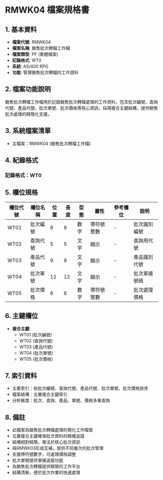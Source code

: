 # RMWK04 檔案規格書

## 1. 基本資料
- **檔案代號**: RMWK04
- **檔案名稱**: 銷售批次轉檔工作檔
- **檔案類型**: PF (實體檔案)
- **記錄格式**: WT0
- **系統**: AS/400 RPG
- **功能**: 管理銷售批次轉檔的工作資料

## 2. 檔案功能說明
銷售批次轉檔工作檔用於記錄銷售批次轉檔處理的工作資料，包含批次編號、查詢代號、產品代號、批次單號、批次價格等核心資訊，採用複合主鍵結構，提供銷售批次處理的精簡化支援。

## 3. 系統檔案清單
- 主檔案：RMWK04 (銷售批次轉檔工作檔)

## 4. 紀錄格式
### 記錄格式：WT0

## 5. 欄位規格

| 欄位代號 | 欄位名稱 | 位置 | 長度 | 型態 | 屬性 | 參考欄位 | 說明 |
|----------|----------|------|------|------|------|----------|------|
| WT01 | 批次編號 | 8 | 8 | 數字 | 帶符號整數 | - | 批次識別編號 |
| WT02 | 查詢代號 | 5 | 5 | 文字 | 顯示 | - | 查詢用代號 |
| WT03 | 產品代號 | 9 | 9 | 文字 | 顯示 | - | 產品識別代號 |
| WT04 | 批次單號 | 12 | 12 | 文字 | 顯示 | - | 批次單據號碼 |
| WT05 | 批次價格 | 6 | 6 | 數字 | 帶符號整數 | - | 批次處理價格 |

## 6. 主鍵欄位
- **複合主鍵**:
  - WT01 (批次編號)
  - WT02 (查詢代號)
  - WT03 (產品代號)
  - WT04 (批次單號)
  - WT05 (批次價格)

## 7. 索引資料
- 主要索引：依批次編號、查詢代號、產品代號、批次單號、批次價格排序
- 檔案結構：五層複合主鍵索引
- 分析維度：批次、查詢、產品、單號、價格多重查詢

## 8. 備註
- 此檔案為銷售批次轉檔處理的簡化工作檔案
- 五層複合主鍵確保批次資料的精確追蹤
- 結構相對精簡，專注於核心批次資訊
- 與RMWK03形成互補，提供不同層次的批次管理
- 支援帶符號數字，可處理價格調整
- 批次單號提供單據追蹤功能
- 為銷售批次轉檔提供精簡的工作平台
- 結構清晰，便於批次作業的快速處理 